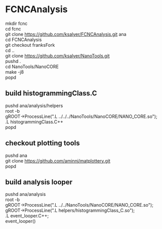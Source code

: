 # FCNCAnalysis
mkdir fcnc <br>
cd fcnc <br>
git clone https://github.com/ksalyer/FCNCAnalysis.git ana <br>
cd FCNCAnalysis <br>
git checkout franksFork <br>
cd .. <br>
git clone https://github.com/ksalyer/NanoTools.git <br>
pushd . <br>
cd NanoTools/NanoCORE <br>
make -j8 <br>
popd <br>

## build histogrammingClass.C
pushd ana/analysis/helpers <br>
root -b <br>
gROOT->ProcessLine(".L ../../../NanoTools/NanoCORE/NANO_CORE.so"); <br>
.L histogrammingClass.C++ <br>
popd <br>

## checkout plotting tools
pushd ana <br>
git clone https://github.com/aminnj/matplottery.git <br>
popd <br>

## build analysis looper
pushd ana/analysis <br>
root -b <br>
gROOT->ProcessLine(".L ../../NanoTools/NanoCORE/NANO_CORE.so"); <br>
gROOT->ProcessLine(".L  helpers/histogrammingClass_C.so"); <br>
.L event_looper.C++; <br>
event_looper()

